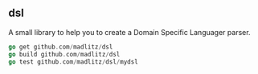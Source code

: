 ## dsl

A small library to help you to create a Domain Specific Languager parser.

```go
go get github.com/madlitz/dsl
go build github.com/madlitz/dsl
go test github.com/madlitz/dsl/mydsl
```

